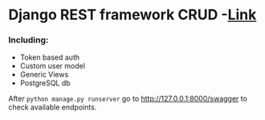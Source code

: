 # Django REST framework CRUD -[Link](https://drfcrud.herokuapp.com/swagger)

### Including:
- Token based auth
- Custom user model
- Generic Views
- PostgreSQL db

After `python manage.py runserver` go to http://127.0.0.1:8000/swagger to check available endpoints.
